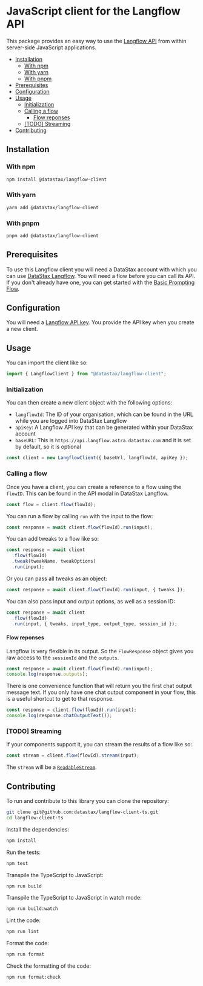 # JavaScript client for the Langflow API

This package provides an easy way to use the [Langflow API](https://docs.datastax.com/en/langflow/api.html) from within server-side JavaScript applications.

- [Installation](#installation)
  - [With npm](#with-npm)
  - [With yarn](#with-yarn)
  - [With pnpm](#with-pnpm)
- [Prerequisites](#prerequisites)
- [Configuration](#configuration)
- [Usage](#usage)
  - [Initialization](#initialization)
  - [Calling a flow](#calling-a-flow)
    - [Flow reponses](#flow-reponses)
  - [\[TODO\] Streaming](#todo-streaming)
- [Contributing](#contributing)

## Installation

### With npm

```sh
npm install @datastax/langflow-client
```

### With yarn

```sh
yarn add @datastax/langflow-client
```

### With pnpm

```sh
pnpm add @datastax/langflow-client
```

## Prerequisites

To use this Langflow client you will need a DataStax account with which you can use [DataStax Langflow](https://docs.datastax.com/en/langflow/index.html). You will need a flow before you can call its API. If you don't already have one, you can get started with the [Basic Prompting Flow](https://docs.datastax.com/en/langflow/quickstart.html).

## Configuration

You will need a [Langflow API key](https://docs.datastax.com/en/langflow/concepts/settings.html#langflow-api). You provide the API key when you create a new client.

## Usage

You can import the client like so:

```js
import { LangflowClient } from "@datastax/langflow-client";
```

### Initialization

You can then create a new client object with the following options:

- `langflowId`: The ID of your organisation, which can be found in the URL while you are logged into DataStax Langflow
- `apiKey`: A Langflow API key that can be generated within your DataStax account
- `baseURL`: This is `https://api.langflow.astra.datastax.com` and it is set by default, so it is optional

```js
const client = new LangflowClient({ baseUrl, langflowId, apiKey });
```

### Calling a flow

Once you have a client, you can create a reference to a flow using the `flowID`. This can be found in the API modal in DataStax Langflow.

```js
const flow = client.flow(flowId);
```

You can run a flow by calling `run` with the input to the flow:

```js
const response = await client.flow(flowId).run(input);
```

You can add tweaks to a flow like so:

```js
const response = await client
  .flow(flowId)
  .tweak(tweakName, tweakOptions)
  .run(input);
```

Or you can pass all tweaks as an object:

```js
const response = await client.flow(flowId).run(input, { tweaks });
```

You can also pass input and output options, as well as a session ID:

```js
const response = await client
  .flow(flowId)
  .run(input, { tweaks, input_type, output_type, session_id });
```

#### Flow reponses

Langflow is very flexible in its output. So the `FlowResponse` object gives you raw access to the `sessionId` and the `outputs`.

```js
const response = await client.flow(flowId).run(input);
console.log(response.outputs);
```

There is one convenience function that will return you the first chat output message text. If you only have one chat output component in your flow, this is a useful shortcut to get to that response.

```js
const response = client.flow(flowId).run(input);
console.log(response.chatOutputText());
```

### [TODO] Streaming

If your components support it, you can stream the results of a flow like so:

```js
const stream = client.flow(flowId).stream(input);
```

The `stream` will be a [`ReadableStream`](https://developer.mozilla.org/en-US/docs/Web/API/ReadableStream).

## Contributing

To run and contribute to this library you can clone the repository:

```sh
git clone git@github.com:datastax/langflow-client-ts.git
cd langflow-client-ts
```

Install the dependencies:

```sh
npm install
```

Run the tests:

```sh
npm test
```

Transpile the TypeScript to JavaScript:

```sh
npm run build
```

Transpile the TypeScript to JavaScript in watch mode:

```sh
npm run build:watch
```

Lint the code:

```sh
npm run lint
```

Format the code:

```sh
npm run format
```

Check the formatting of the code:

```sh
npm run format:check
```

